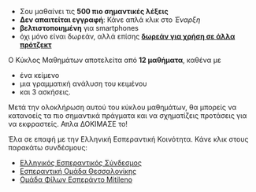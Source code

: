- Σου μαθαίνει τις **500 πιο σημαντικές λέξεις**
- **Δεν απαιτείται εγγραφή**: Κάνε απλά κλικ στο *Έναρξη*
- **βελτιστοποιημένη** για smartphones
- όχι μόνο είναι δωρεάν, αλλά επίσης **[δωρεάν για χρήση σε άλλα πρότζεκτ](https://github.com/Esperanto/kurso-zagreba-metodo)**

Ο Κύκλος Μαθημάτων αποτελείτα από **12 μαθήματα**, καθένα με

- ένα κείμενο
- μια γραμματική ανάλυση του κειμένου
- και 3 ασκήσεις.

Μετά την ολοκλήρωση αυτού του κύκλου μαθημάτων, θα μπορείς να κατανοείς τα πιο σημαντικά πράγματα και να σχηματίζεις προτάσεις για να εκφραστείς. Απλα ΔΟΚΙΜΑΣΕ το!

Έλα σε επαφή με την Ελληνική Εσπεραντική Κοινότητα. Κάνε κλικ στους παρακάτω συνδέσμους:
* [Ελληνικός Εσπεραντικός Σύνδεσμος](https://esperanto.gr/)
* [Εσπεραντική Ομάδα Θεσσαλονίκης](https://thesperanto.eu/)
* [Ομάδα Φίλων Εσπεράντο Mitileno](https://www.mitileno.eu/)
